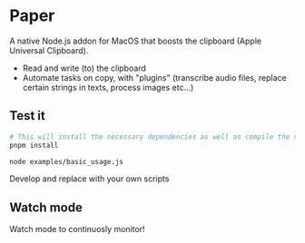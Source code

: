# Paper

A native Node.js addon for MacOS that boosts the clipboard (Apple Universal Clipboard).

- Read and write (to) the clipboard
- Automate tasks on copy, with "plugins" (transcribe audio files, replace certain strings in texts, process images etc...)

## Test it


```bash
# This will install the necessary dependencies as well as compile the native part
pnpm install
```

```bash
node examples/basic_usage.js 
```

Develop and replace with your own scripts

## Watch mode

Watch mode to continuosly monitor!